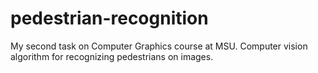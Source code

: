 # pedestrian-recognition

My second task on Computer Graphics course at MSU. Computer vision algorithm for recognizing pedestrians on images.
